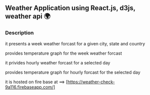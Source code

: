 ## Weather Application using React.js, d3js, weather api 🌍

### Description

it presents a week weather forcast for a  given city, state and country

provides temperature graph for the week weather forcast

it privides hourly weather forcast for a  selected day

provides temperature graph for hourly forcast for the selected day


it is hosted on fire base at ⟹ [https://weather-check-9a116.firebaseapp.com/]
